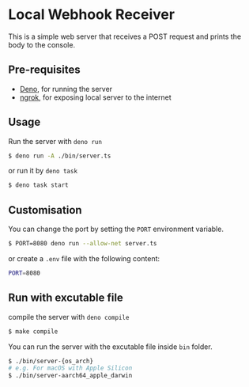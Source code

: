 # Local Webhook Receiver

This is a simple web server that receives a POST request and prints the body to the console.

## Pre-requisites

- [Deno](https://deno.land/#installation), for running the server
- [ngrok](https://ngrok.com/download), for exposing local server to the internet

## Usage

Run the server with `deno run`

```bash
$ deno run -A ./bin/server.ts
```

or run it by `deno task`

```bash
$ deno task start
```

## Customisation

You can change the port by setting the `PORT` environment variable.

```bash
$ PORT=8080 deno run --allow-net server.ts
```

or create a `.env` file with the following content:

```bash
PORT=8080
```

## Run with excutable file

compile the server with `deno compile`

```bash
$ make compile
```

You can run the server with the excutable file inside `bin` folder.

```bash
$ ./bin/server-{os_arch}
# e.g. For macOS with Apple Silicon
$ ./bin/server-aarch64_apple_darwin
```